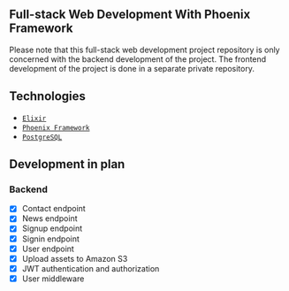 ## Full-stack Web Development With Phoenix Framework

Please note that this full-stack web development project repository is only concerned with the backend development of the project. The frontend development of the project is done in a separate private repository.

## Technologies
* [`Elixir`](https://elixir-lang.org/)
* [`Phoenix Framework`](https://www.phoenixframework.org/)
* [`PostgreSQL`](https://www.postgresql.org/)

## Development in plan
### Backend
* [x] Contact endpoint
* [x] News endpoint
* [x] Signup endpoint
* [x] Signin endpoint
* [x] User endpoint
* [x] Upload assets to Amazon S3
* [x] JWT authentication and authorization
* [x] User middleware